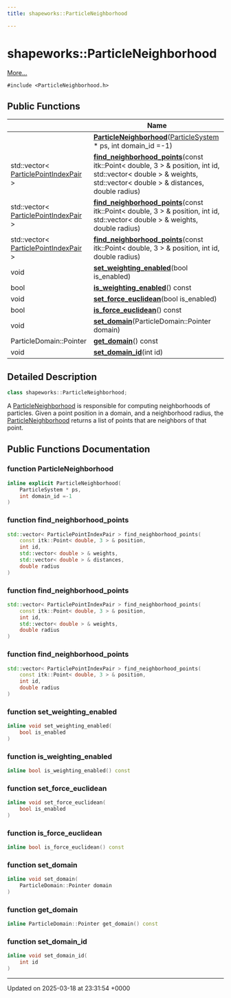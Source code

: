 ```yaml
---
title: shapeworks::ParticleNeighborhood

---
```


# shapeworks::ParticleNeighborhood



 [More...](#detailed-description)


`#include <ParticleNeighborhood.h>`

## Public Functions

|                | Name           |
| -------------- | -------------- |
| | **[ParticleNeighborhood](../Classes/classshapeworks_1_1ParticleNeighborhood.md#function-particleneighborhood)**([ParticleSystem](../Classes/classshapeworks_1_1ParticleSystem.md) * ps, int domain_id =-1) |
| std::vector< [ParticlePointIndexPair](../Classes/structshapeworks_1_1ParticlePointIndexPair.md) > | **[find_neighborhood_points](../Classes/classshapeworks_1_1ParticleNeighborhood.md#function-find-neighborhood-points)**(const itk::Point< double, 3 > & position, int id, std::vector< double > & weights, std::vector< double > & distances, double radius) |
| std::vector< [ParticlePointIndexPair](../Classes/structshapeworks_1_1ParticlePointIndexPair.md) > | **[find_neighborhood_points](../Classes/classshapeworks_1_1ParticleNeighborhood.md#function-find-neighborhood-points)**(const itk::Point< double, 3 > & position, int id, std::vector< double > & weights, double radius) |
| std::vector< [ParticlePointIndexPair](../Classes/structshapeworks_1_1ParticlePointIndexPair.md) > | **[find_neighborhood_points](../Classes/classshapeworks_1_1ParticleNeighborhood.md#function-find-neighborhood-points)**(const itk::Point< double, 3 > & position, int id, double radius) |
| void | **[set_weighting_enabled](../Classes/classshapeworks_1_1ParticleNeighborhood.md#function-set-weighting-enabled)**(bool is_enabled) |
| bool | **[is_weighting_enabled](../Classes/classshapeworks_1_1ParticleNeighborhood.md#function-is-weighting-enabled)**() const |
| void | **[set_force_euclidean](../Classes/classshapeworks_1_1ParticleNeighborhood.md#function-set-force-euclidean)**(bool is_enabled) |
| bool | **[is_force_euclidean](../Classes/classshapeworks_1_1ParticleNeighborhood.md#function-is-force-euclidean)**() const |
| void | **[set_domain](../Classes/classshapeworks_1_1ParticleNeighborhood.md#function-set-domain)**(ParticleDomain::Pointer domain) |
| ParticleDomain::Pointer | **[get_domain](../Classes/classshapeworks_1_1ParticleNeighborhood.md#function-get-domain)**() const |
| void | **[set_domain_id](../Classes/classshapeworks_1_1ParticleNeighborhood.md#function-set-domain-id)**(int id) |

## Detailed Description

```cpp
class shapeworks::ParticleNeighborhood;
```


A [ParticleNeighborhood](../Classes/classshapeworks_1_1ParticleNeighborhood.md) is responsible for computing neighborhoods of particles. Given a point position in a domain, and a neighborhood radius, the [ParticleNeighborhood](../Classes/classshapeworks_1_1ParticleNeighborhood.md) returns a list of points that are neighbors of that point. 

## Public Functions Documentation

### function ParticleNeighborhood

```cpp
inline explicit ParticleNeighborhood(
    ParticleSystem * ps,
    int domain_id =-1
)
```


### function find_neighborhood_points

```cpp
std::vector< ParticlePointIndexPair > find_neighborhood_points(
    const itk::Point< double, 3 > & position,
    int id,
    std::vector< double > & weights,
    std::vector< double > & distances,
    double radius
)
```


### function find_neighborhood_points

```cpp
std::vector< ParticlePointIndexPair > find_neighborhood_points(
    const itk::Point< double, 3 > & position,
    int id,
    std::vector< double > & weights,
    double radius
)
```


### function find_neighborhood_points

```cpp
std::vector< ParticlePointIndexPair > find_neighborhood_points(
    const itk::Point< double, 3 > & position,
    int id,
    double radius
)
```


### function set_weighting_enabled

```cpp
inline void set_weighting_enabled(
    bool is_enabled
)
```


### function is_weighting_enabled

```cpp
inline bool is_weighting_enabled() const
```


### function set_force_euclidean

```cpp
inline void set_force_euclidean(
    bool is_enabled
)
```


### function is_force_euclidean

```cpp
inline bool is_force_euclidean() const
```


### function set_domain

```cpp
inline void set_domain(
    ParticleDomain::Pointer domain
)
```


### function get_domain

```cpp
inline ParticleDomain::Pointer get_domain() const
```


### function set_domain_id

```cpp
inline void set_domain_id(
    int id
)
```


-------------------------------

Updated on 2025-03-18 at 23:31:54 +0000